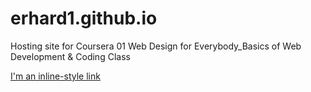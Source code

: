 # erhard1.github.io
Hosting site for Coursera 01 Web Design for Everybody_Basics of Web Development &amp; Coding Class

[I'm an inline-style link](index.html)
